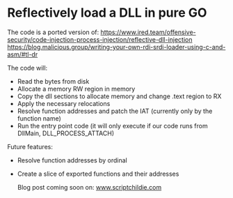 # Reflectively load a DLL in pure GO
The code is a ported version of:
https://www.ired.team/offensive-security/code-injection-process-injection/reflective-dll-injection
https://blog.malicious.group/writing-your-own-rdi-srdi-loader-using-c-and-asm/#tl-dr

The code will:
- Read the bytes from disk
- Allocate a memory RW region in memory
- Copy the dll sections to allocate memory and change .text region to RX
- Apply the necessary relocations
- Resolve function addresses and patch the IAT (currently only by the function name)
- Run the entry point code (it will only execute if our code runs from DllMain, DLL_PROCESS_ATTACH)

Future features:
- Resolve function addresses by ordinal
- Create a slice of exported functions and their addresses

  Blog post coming soon on: www.scriptchildie.com
